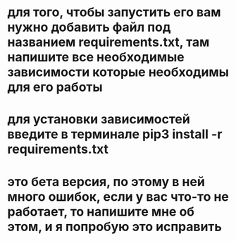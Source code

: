 # для того, чтобы запустить его вам нужно добавить файл под названием requirements.txt, там напишите все необходимые зависимости которые необходимы для его работы
# для установки зависимостей введите в терминале pip3 install -r requirements.txt
# это бета версия, по этому в ней много ошибок, если у вас что-то не работает, то напишите мне об этом, и я попробую это исправить
